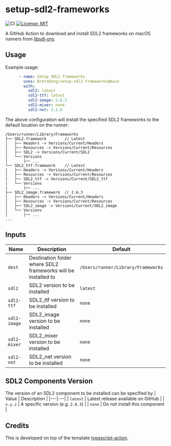 # setup-sdl2-frameworks

![CI](https://github.com/BrettDong/setup-sdl2-frameworks/actions/workflows/test.yml/badge.svg) [![License: MIT](https://img.shields.io/badge/License-MIT-yellow.svg)](https://opensource.org/licenses/MIT)

A GitHub Action to download and install SDL2 frameworks on macOS runners from [libsdl-org](https://github.com/libsdl-org/).

## Usage

Example usage:
```yml
      - name: Setup SDL2 frameworks
        uses: BrettDong/setup-sdl2-frameworks@main
        with:
          sdl2: latest
          sdl2-ttf: latest
          sdl2-image: 2.6.3
          sdl2-mixer: none
          sdl2-net: 2.2.0
```

The above configuration will install the specified SDL2 frameworks to the default location on the runner:
```
/Users/runner/Library/Frameworks
├── SDL2.framework        // Latest
│   ├── Headers -> Versions/Current/Headers
│   ├── Resources -> Versions/Current/Resources
│   ├── SDL2 -> Versions/Current/SDL2
│   └── Versions
│       ├── ...
└── SDL2_ttf.framework    // Latest
|   ├── Headers -> Versions/Current/Headers
|   ├── Resources -> Versions/Current/Resources
|   ├── SDL2_ttf -> Versions/Current/SDL2_ttf
|   └── Versions
|       ├── ...
├── SDL2_image.framework  // 2.6.3
│   ├── Headers -> Versions/Current/Headers
│   ├── Resources -> Versions/Current/Resources
│   ├── SDL2_image -> Versions/Current/SDL2_image
│   └── Versions
│       ├── ...
...
```

## Inputs

| Name | Description | Default
|---|---|---|
| `dest` | Destination folder where SDL2 frameworks will be installed to | `/Users/runner/Library/Frameworks` |
| `sdl2` | SDL2 version to be installed | `latest` |
| `sdl2-ttf` | SDL2_ttf version to be installed | `none` |
| `sdl2-image` | SDL2_image version to be installed | `none` |
| `sdl2-mixer` | SDL2_mixer version to be installed | `none` |
| `sdl2-net` | SDL2_net version to be installed | `none` |

## SDL2 Components Version

The version of an SDL2 component to be installed can be specified by
| Value | Description |
|---|---|
| `latest` | Latest release available on GitHub |
| `x.y.z` | A specific version (e.g. `2.6.3`) |
| `none` | Do not install this component |

## Credits

This is developed on top of the template [typescript-action](https://github.com/actions/typescript-action).

